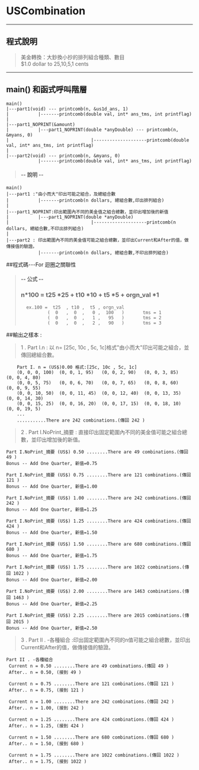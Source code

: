 # USCombination #
----------	

## 程式說明	 ##
>	美金轉換：大鈔換小抄的排列組合種類、數目	<br>
>	$1.0 dollar to 25,10,5,1 cents	<br>
   ----


## main() 和函式呼叫階層

    main()
	|---part1(void) --- printcomb(n, &us1d_ans, 1)
	|			|-------printcomb(double val, int* ans_tms, int printflag)
	|
	|---part1_NOPRINT(&amount)
	|			|---part1_NOPRINT(double *anyDouble) --- printcomb(n, &myans, 0) 
	|								|--------------------printcomb(double val, int* ans_tms, int printflag)
	|
	|---part2(void) --- printcomb(n, &myans, 0)
				|-------printcomb(double val, int* ans_tms, int printflag)		

>#### -- 說明 --
>
    main()
	|---part1 :"由小而大"印出可能之組合，及總組合數 
	|			|-------printcomb(n dollars, 總組合數,印出排列組合)
	|
	|---part1_NOPRINT:印出範圍內不同的美金值之組合總數，並印出增加後的新值
	|			|---part1_NOPRINT(double *anyDouble) 
	|								|--------------------printcomb(n dollars, 總組合數,不印出排列組合)
	|
	|---part2 : 印出範圍內不同的美金值可能之組合總數，並印出Current和After的值，做傳接值的驗證。 
				|-------printcomb(n dollars, 總組合數,不印出排列組合)		



##程式碼---For 迴圈之關聯性
> #### -- 公式 --
> ### n*100 = t25 *25 + t10 *10 + t5 *5 + orgn_val *1 <br>
>
>		ex.100 =  t25  , t10 ,  t5 , orgn_val 	
>			    (  0   ,  0  ,	 0 ,  100   )		tms = 1
>			    (  0   ,  0  ,	 1 ,   95   )		tms = 2
>			    (  0   ,  0  ,	 2 ,   90   )		tms = 3



##輸出之樣本 : 

 
>1 . Part I.n : 以 n= [25c, 10c , 5c, 1c]格式"由小而大"印出可能之組合，並傳回總組合數。 <br>   
 
    	Part I. n = (US$)0.00 格式:[25c, 10c , 5c, 1c] 
    	(0, 0, 0, 100)	(0, 0, 1, 95)	(0, 0, 2, 90)	(0, 0, 3, 85)	(0, 0, 4, 80)	
    	(0, 0, 5, 75)	(0, 0, 6, 70)	(0, 0, 7, 65)	(0, 0, 8, 60)	(0, 0, 9, 55)	
    	(0, 0, 10, 50)	(0, 0, 11, 45)	(0, 0, 12, 40)	(0, 0, 13, 35)	(0, 0, 14, 30)	
    	(0, 0, 15, 25)	(0, 0, 16, 20)	(0, 0, 17, 15)	(0, 0, 18, 10)	(0, 0, 19, 5)
		...
		...........There are 242 combinations.(傳回 242 )




> 2 . Part I.NoPrint_摘要 : 直接印出固定範圍內不同的美金值可能之組合總數，並印出增加後的新值。 <br> 
>

    Part I.NoPrint_摘要 (US$) 0.50 ........There are 49 combinations.(傳回 49 )
    Bonus -- Add One Quarter, 新值=0.75
     
    Part I.NoPrint_摘要 (US$) 0.75 ........There are 121 combinations.(傳回 121 )
    Bonus -- Add One Quarter, 新值=1.00
     
    Part I.NoPrint_摘要 (US$) 1.00 ........There are 242 combinations.(傳回 242 )
    Bonus -- Add One Quarter, 新值=1.25
     
    Part I.NoPrint_摘要 (US$) 1.25 ........There are 424 combinations.(傳回 424 )
    Bonus -- Add One Quarter, 新值=1.50
     
    Part I.NoPrint_摘要 (US$) 1.50 ........There are 680 combinations.(傳回 680 )
    Bonus -- Add One Quarter, 新值=1.75
     
    Part I.NoPrint_摘要 (US$) 1.75 ........There are 1022 combinations.(傳回 1022 )
    Bonus -- Add One Quarter, 新值=2.00
     
    Part I.NoPrint_摘要 (US$) 2.00 ........There are 1463 combinations.(傳回 1463 )
    Bonus -- Add One Quarter, 新值=2.25
     
    Part I.NoPrint_摘要 (US$) 2.25 ........There are 2015 combinations.(傳回 2015 )
    Bonus -- Add One Quarter, 新值=2.50


>3 . Part II . -各種組合 :印出固定範圍內不同的n值可能之組合總數，並印出Current和After的值，做傳接值的驗證。


	Part II . -各種組合
	 Current n = 0.50 ........There are 49 combinations.(傳回 49 )
	 After.. n = 0.50, (接到 49 ) 

	 Current n = 0.75 ........There are 121 combinations.(傳回 121 )
	 After.. n = 0.75, (接到 121 ) 

	 Current n = 1.00 ........There are 242 combinations.(傳回 242 )
	 After.. n = 1.00, (接到 242 ) 

	 Current n = 1.25 ........There are 424 combinations.(傳回 424 )
	 After.. n = 1.25, (接到 424 ) 

	 Current n = 1.50 ........There are 680 combinations.(傳回 680 )
	 After.. n = 1.50, (接到 680 ) 

	 Current n = 1.75 ........There are 1022 combinations.(傳回 1022 )
	 After.. n = 1.75, (接到 1022 ) 

